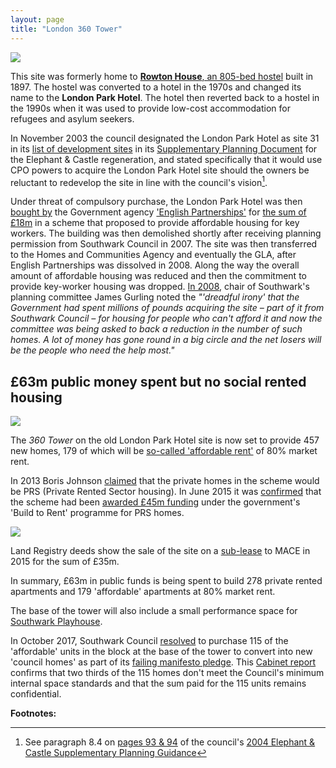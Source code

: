 ```yaml
---
layout: page
title: "London 360 Tower"
---
```

![](http://www.the-latest.com/sites/default/files/images/12_1.jpg)

This site was formerly home to [__Rowton House__, an 805-bed hostel](http://www.southwarknews.co.uk/history/the-cleanest-place-to-doss-since-leaving-home/) built in 1897. The hostel was converted to a hotel in the 1970s and changed its name to the __London Park Hotel__. The hotel then reverted back to a hostel in the 1990s when it was used to provide low-cost accommodation for refugees and asylum seekers.

In November 2003 the council designated the London Park Hotel as site 31 in its [list of development sites](http://crappistmartin.github.io/images/2004SPG_Appendix2DevelopmentFrameworkOptions.pdf) in its [Supplementary Planning Document](http://crappistmartin.github.io/images/2004SPG_Appendix2DevelopmentFramework.pdf) for the Elephant & Castle regeneration, and stated specifically that it would use CPO powers to acquire the London Park Hotel site should the owners be reluctant to redevelop the site in line with the council's vision[^1].

Under threat of compulsory purchase, the London Park Hotel was then [bought by](http://www.london-se1.co.uk/news/view/3475) the Government agency ['English Partnerships'](http://en.wikipedia.org/wiki/English_Partnerships) for [the sum of £18m](/lrdeeds/london360.pdf) in a scheme that proposed to provide affordable housing for key workers. The building was then demolished shortly after receiving planning permission from Southwark Council in 2007. The site was then transferred to the Homes and Communities Agency and eventually the GLA, after English Partnerships was dissolved in 2008. Along the way the overall amount of affordable housing was reduced and then the commitment to provide key-worker housing was dropped. [In 2008](http://www.london-se1.co.uk/news/view/3475), chair of Southwark's planning committee James Gurling noted the _"'dreadful irony' that the Government had spent millions of pounds acquiring the site – part of it from Southwark Council – for housing for people who can't afford it and now the committee was being asked to back a reduction in the number of such homes. A lot of money has gone round in a big circle and the net losers will be the people who need the help most."_ 

<h2>£63m public money spent but no social rented housing</h2>

![](http://southwarknotes.files.wordpress.com/2009/12/elephant_and_castle_360tower_web.jpg)

The _360 Tower_ on the old London Park Hotel site is now set to provide 457 new homes, 179 of which will be [so-called 'affordable rent'](http://www.london.gov.uk/sites/default/files/MD1240%20Newington%20MD%20Part%201%20PDF.pdf) of 80% market rent.

In 2013 Boris Johnson [claimed](http://www.bdonline.co.uk/news/rogers-stirk-harbour-tower-to-be-a-uk-first/5058596.article) that the private homes in the scheme would be PRS (Private Rented Sector housing). In June 2015 it was [confirmed](https://www.gov.uk/government/news/1000-new-homes-for-private-rent-in-london) that the scheme had been [awarded £45m funding](http://www.london.gov.uk/moderngov/documents/s45702/06%20Programmes%20delegated%20to%20HCA.rtf) under the government's 'Build to Rent' programme for PRS homes.

![](http://crappistmartin.github.io/images/IMG_0800.JPG)

Land Registry deeds show the sale of the site on a [sub-lease](/lrdeeds/london360mace.pdf) to MACE in 2015 for the sum of £35m.

In summary, £63m in public funds is being spent to build 278 private rented apartments and 179 'affordable' apartments at 80% market rent.

The base of the tower will also include a small performance space for [Southwark Playhouse](http://southwarkplayhouse.co.uk/).

In October 2017, Southwark Council [resolved](http://moderngov.southwark.gov.uk/documents/s71644/Report%20Acquisition%20of%20Affordable%20Housing%20at%20Longville%20Road%20SE11.pdf) to purchase 115 of the 'affordable' units in the block at the base of the tower to convert into new 'council homes' as part of its [failing manifesto pledge](http://35percent.org/2018-11-12-11000-council-homes-manifesto-pledge/). This [Cabinet report](http://moderngov.southwark.gov.uk/documents/s71644/Report%20Acquisition%20of%20Affordable%20Housing%20at%20Longville%20Road%20SE11.pdf) confirms that two thirds of the 115 homes don't meet the Council's minimum internal space standards and that the sum paid for the 115 units remains confidential.

__Footnotes:__

[^1]: See paragraph 8.4 on [pages 93 & 94](/images/Nov2003SPD_CPO_Powers.pdf) of the council's [2004 Elephant & Castle Supplementary Planning Guidance](http://www.scribd.com/doc/82420796/Southwark-Council-2004-Development-Framework)









